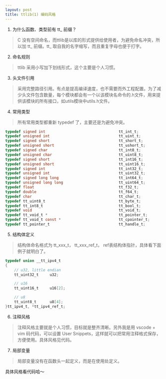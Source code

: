 ```yaml
---
layout: post
title: ttlib(1) 编码风格
---
```


1. 为什么函数、类型前有 tt_ 前缀？
> C 没有空间命名，而ttlib是以库的形式提供给使用者，为避免命名冲突，所以加 tt_ 前缀。tt_ 取自我的名字缩写，而且重复字母也便于打字。

2. 命名规则
> ttlib 采用小写加下划线形式，这个主要是个人习惯。
  
3. 头文件引用
> 采用完整路径引用。有点是提高编译速度，也不需要而外工程配置。为了减少头文件包含数量，每个模块都会有一个以该模块名命令的.h文件，用来提供该模块的所有接口，如utils模块中utils.h文件。

4. 常用类型
> 所有常用类型都重新 typedef 了，主要还是为避免冲突。

~~~ c
typedef signed int                                 tt_int_t;
typedef unsigned int                               tt_uint_t;
typedef signed short                               tt_short_t;
typedef unsigned short                             tt_ushort_t;
typedef signed char                                tt_int8_t;
typedef unsigned char                              tt_uint8_t;
typedef signed short                               tt_int16_t;
typedef unsigned short                             tt_uint16_t;
typedef signed int                                 tt_int32_t;
typedef unsigned int                               tt_uint32_t;
typedef signed long long                           tt_int64_t;
typedef unsigned long long                         tt_uint64_t;
typedef float                                      tt_f32_t;
typedef double                                     tt_f64_t;
typedef char                                       tt_char_t;
typedef tt_uint8_t                                 tt_byte_t;
typedef tt_int8_t                                  tt_bool_t;
typedef void                                       tt_void_t;
typedef tt_void_t *                                tt_pointer_t;
typedef tt_void_t const *                          tt_cpointer_t;
typedef tt_pointer_t                               tt_handle_t;
~~~

5. 结构体定义
>  结构体命名格式为 tt_xxx_t， tt_xxx_ref_t， ref表结构体指针，具体看下面例子就明白了。

~~~ c
typedef union __tt_ipv4_t
{
    // u32, little endian
    tt_uint32_t     u32;

    // u16
    tt_uint16_t     u16[2];

    // u8
    tt_uint8_t      u8[4];
}tt_ipv4_t, *tt_ipv4_ref_t;
~~~

6. 注释风格
> 注释风格主要就是个人习惯，目标就是整齐清晰。另外我是用 vscode + vim 码代码，可以设置 User Snippets，这样就可以把常用注释格式保存，方便使用。具体风格见代码。
  
7. 局部变量
> 局部变量没有在函数头一起定义，而是在使用处定义。

具体风格看代码哈～